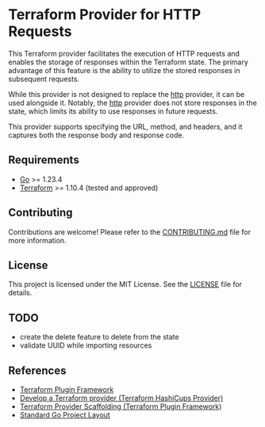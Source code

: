 # Terraform Provider for HTTP Requests
This Terraform provider facilitates the execution of HTTP requests and enables the storage of responses within the Terraform state.
The primary advantage of this feature is the ability to utilize the stored responses in subsequent requests.

While this provider is not designed to replace the [http](https://registry.terraform.io/providers/hashicorp/http/latest/docs) provider, it can be used alongside it.
Notably, the [http](https://registry.terraform.io/providers/hashicorp/http/latest/docs) provider does not store responses in the state, which limits its ability to use responses in future requests.

This provider supports specifying the URL, method, and headers, and it captures both the response body and response code.

## Requirements
- [Go](https://golang.org/doc/install) >= 1.23.4
- [Terraform](https://www.terraform.io/downloads.html) >= 1.10.4 (tested and approved)

## Contributing
Contributions are welcome! Please refer to the [CONTRIBUTING.md](CONTRIBUTING.md) file for more information.

## License
This project is licensed under the MIT License. See the [LICENSE](LICENSE) file for details.

## TODO
- create the delete feature to delete from the state
- validate UUID while importing resources

## References
- [Terraform Plugin Framework](https://developer.hashicorp.com/terraform/plugin/framework/resources/create)
- [Develop a Terraform provider (Terraform HashiCups Provider)](https://github.com/hashicorp/terraform-provider-hashicups)
- [Terraform Provider Scaffolding (Terraform Plugin Framework)](https://github.com/hashicorp/terraform-provider-scaffolding-framework)
- [Standard Go Project Layout](https://github.com/golang-standards/project-layout/tree/master?tab=readme-ov-file)
